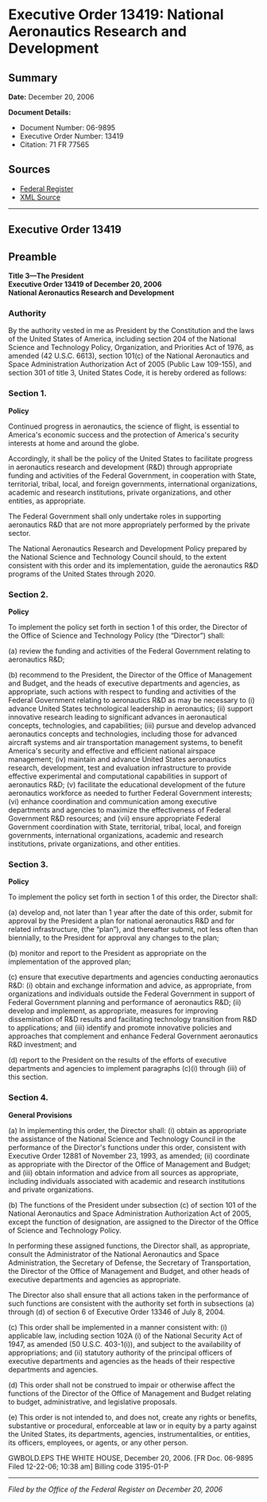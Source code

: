 # Executive Order 13419: National Aeronautics Research and Development

## Summary

**Date:** December 20, 2006

**Document Details:**
- Document Number: 06-9895
- Executive Order Number: 13419
- Citation: 71 FR 77565

## Sources
- [Federal Register](https://www.federalregister.gov/documents/2006/12/26/06-9895/national-aeronautics-research-and-development)
- [XML Source](https://www.federalregister.gov/documents/full_text/xml/2006/12/26/06-9895.xml)

---

## Executive Order 13419

## Preamble

**Title 3—The President**  
**Executive Order 13419 of December 20, 2006**  
**National Aeronautics Research and Development**

### Authority

By the authority vested in me as President by the Constitution and the laws of the United States of America, including section 204 of the National Science and Technology Policy, Organization, and Priorities Act of 1976, as amended (42 U.S.C. 6613), section 101(c) of the National Aeronautics and Space Administration Authorization Act of 2005 (Public Law 109-155), and section 301 of title 3, United States Code, it is hereby ordered as follows:
### Section 1.

**Policy**

Continued progress in aeronautics, the science of flight, is essential to America's economic success and the protection of America's security interests at home and around the globe.

Accordingly, it shall be the policy of the United States to facilitate progress in aeronautics research and development (R&D) through appropriate funding and activities of the Federal Government, in cooperation with State, territorial, tribal, local, and foreign governments, international organizations, academic and research institutions, private organizations, and other entities, as appropriate.

The Federal Government shall only undertake roles in supporting aeronautics R&D that are not more appropriately performed by the private sector.

The National Aeronautics Research and Development Policy prepared by the National Science and Technology Council should, to the extent consistent with this order and its implementation, guide the aeronautics R&D programs of the United States through 2020.
### Section 2.

**Policy**

To implement the policy set forth in section 1 of this order, the Director of the Office of Science and Technology Policy (the “Director”) shall:

(a) review the funding and activities of the Federal Government relating to aeronautics R&D;

(b) recommend to the President, the Director of the Office of Management and Budget, and the heads of executive departments and agencies, as appropriate, such actions with respect to funding and activities of the Federal Government relating to aeronautics R&D as may be necessary to
    (i) advance United States technological leadership in aeronautics;
    (ii) support innovative research leading to significant advances in aeronautical concepts, technologies, and capabilities;
    (iii) pursue and develop advanced aeronautics concepts and technologies, including those for advanced aircraft systems and air transportation management systems, to benefit America's security and effective and efficient national airspace management;
    (iv) maintain and advance United States aeronautics research, development, test and evaluation infrastructure to provide effective experimental and computational capabilities in support of aeronautics R&D;
    (v) facilitate the educational development of the future aeronautics workforce as needed to further Federal Government interests;
    (vi) enhance coordination and communication among executive departments and agencies to maximize the effectiveness of Federal Government R&D resources; and
    (vii) ensure appropriate Federal Government coordination with State, territorial, tribal, local, and foreign governments, international organizations, academic and research institutions, private organizations, and other entities.
### Section 3.

**Policy**

To implement the policy set forth in section 1 of this order, the Director shall:

(a) develop and, not later than 1 year after the date of this order, submit for approval by the President a plan for national aeronautics R&D and for related infrastructure, (the “plan”), and thereafter submit, not less often than biennially, to the President for approval any changes to the plan; 

(b) monitor and report to the President as appropriate on the implementation of the approved plan;

(c) ensure that executive departments and agencies conducting aeronautics R&D:
    (i) obtain and exchange information and advice, as appropriate, from organizations and individuals outside the Federal Government in support of Federal Government planning and performance of aeronautics R&D;
    (ii) develop and implement, as appropriate, measures for improving dissemination of R&D results and facilitating technology transition from R&D to applications; and
    (iii) identify and promote innovative policies and approaches that complement and enhance Federal Government aeronautics R&D investment; and

(d) report to the President on the results of the efforts of executive departments and agencies to implement paragraphs (c)(i) through (iii) of this section.
### Section 4.

**General Provisions**

(a) In implementing this order, the Director shall:
    (i) obtain as appropriate the assistance of the National Science and Technology Council in the performance of the Director's functions under this order, consistent with Executive Order 12881 of November 23, 1993, as amended; 
    (ii) coordinate as appropriate with the Director of the Office of Management and Budget; and
    (iii) obtain information and advice from all sources as appropriate, including individuals associated with academic and research institutions and private organizations.

(b) The functions of the President under subsection (c) of section 101 of the National Aeronautics and Space Administration Authorization Act of 2005, except the function of designation, are assigned to the Director of the Office of Science and Technology Policy.

In performing these assigned functions, the Director shall, as appropriate, consult the Administrator of the National Aeronautics and Space Administration, the Secretary of Defense, the Secretary of Transportation, the Director of the Office of Management and Budget, and other heads of executive departments and agencies as appropriate.

The Director also shall ensure that all actions taken in the performance of such functions are consistent with the authority set forth in subsections (a) through (d) of section 6 of Executive Order 13346 of July 8, 2004.

(c) This order shall be implemented in a manner consistent with: (i) applicable law, including section 102A
    (i) of the National Security Act of 1947, as amended (50 U.S.C. 403-1(i)), and subject to the availability of appropriations; and
    (ii) statutory authority of the principal officers of executive departments and agencies as the heads of their respective departments and agencies.

(d) This order shall not be construed to impair or otherwise affect the functions of the Director of the Office of Management and Budget relating to budget, administrative, and legislative proposals.

(e) This order is not intended to, and does not, create any rights or benefits, substantive or procedural, enforceable at law or in equity by a party against the United States, its departments, agencies, instrumentalities, or entities, its officers, employees, or agents, or any other person.

GWBOLD.EPS
THE WHITE HOUSE,
December 20, 2006.
[FR Doc. 06-9895
Filed 12-22-06; 10:38 am]
Billing code 3195-01-P

---

*Filed by the Office of the Federal Register on December 20, 2006*
